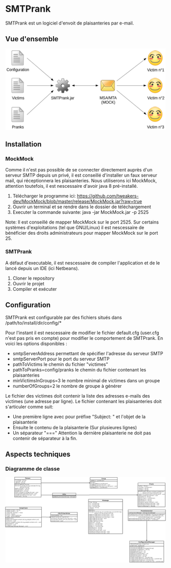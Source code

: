 # SMTPrank
SMTPrank est un logiciel d'envoit de plaisanteries par e-mail.  

## Vue d'ensemble
![Vue d'ensemble](https://github.com/crabone/Teaching-HEIGVD-RES-2016-Labo-SMTP/blob/master/figures/abstract.png)

## Installation
### MockMock
Comme il n'est pas possible de se connecter directement auprès d'un serveur SMTP depuis un privé, il est conseillé d'installer un faux serveur mail, qui réceptionnera les plaisanteries. Nous utiliserons ici MockMock, attention toutefois, il est nescessaire d'avoir java 8 pré-installé.

1. Télécharger le programme ici: https://github.com/tweakers-dev/MockMock/blob/master/release/MockMock.jar?raw=true
2. Ouvrir un terminal et se rendre dans le dossier de téléchargement
3. Executer la commande suivante: java -jar MockMock.jar -p 2525

Note: Il est conseillé de mapper MockMock sur le port 2525. Sur certains systèmes d'exploitations (tel que GNU/Linux) il est nescessaire de bénéficier des droits administrateurs pour mapper MockMock sur le port 25.

### SMTPrank
A défaut d'executable, il est nescessaire de compiler l'application et de le lancé depuis un IDE (ici Netbeans).

1. Cloner le repository
2. Ouvrir le projet
3. Compiler et exécuter

## Configuration
SMTPrank est configurable par des fichiers situés dans /path/to/install/dir/config/*

Pour l'instant il est nescessaire de modifier le fichier default.cfg (user.cfg n'est pas pris en compte) pour modifier
le comportement de SMTPrank. En voici les options disponibles :
* smtpServerAddress permettant de spécifier l'adresse du serveur SMTP
* smtpServerPort pour le port du serveur SMTP
* pathToVictims le chemin du fichier "victimes"
* pathToPranks=config/pranks le chemin du fichier contenant les plaisanteries
* minVictimsInGroups=3 le nombre minimal de victimes dans un groupe
* numberOfGroups=2 le nombre de groupe à générer

Le fichier des victimes doit contenir la liste des adresses e-mails des victimes (une adresse par ligne). Le fichier contenant les plaisanteries doit s'articuler comme suit:
* Une première ligne avec pour préfixe "Subject: " et l'objet de la plaisanterie
* Ensuite le contenu de la plaisanterie (Sur plusieures lignes)
* Un séparateur "==="
Attention la dernière plaisanterie ne doit pas contenir de séparateur à la fin.

## Aspects techniques
### Diagramme de classe
![Diagrame de classe](https://github.com/crabone/Teaching-HEIGVD-RES-2016-Labo-SMTP/blob/master/figures/diagrame-de-classe.png)

